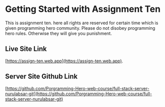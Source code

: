 # Getting Started with Assignment Ten

This is assignment ten. here all rights are reserved for certain time which is given programming hero community. Please do not disobey programming hero rules. Otherwise they will give you punishment.


## Live Site Link

 [https://assign-ten.web.app](https://assign-ten.web.app).

## Server Site Github Link
 [https://github.com/Porgramming-Hero-web-course/full-stack-server-nurulabsar-git](https://github.com/Porgramming-Hero-web-course/full-stack-server-nurulabsar-git)
